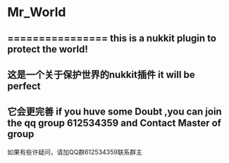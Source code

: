 # Mr_World
================
this is a nukkit plugin to protect the world!
---------------------------------------------
这是一个关于保护世界的nukkit插件
it will be perfect
---------------------------------------------
它会更完善
if you huve some Doubt ,you can join the qq group 612534359 and Contact Master of group
---------------------------------------------------------------------------------------
如果有些许疑问，请加QQ群612534359联系群主
